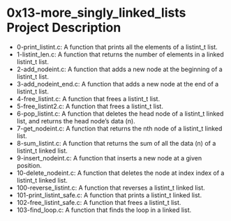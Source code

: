 # 0x13-more_singly_linked_lists Project Description
* 0-print_listint.c: A function that prints all the elements of a listint_t list.
* 1-listint_len.c: A function that returns the number of elements in a linked listint_t list.
* 2-add_nodeint.c: A function that adds a new node at the beginning of a listint_t list.
* 3-add_nodeint_end.c: A function that adds a new node at the end of a listint_t list.
* 4-free_listint.c: A function that frees a listint_t list.
* 5-free_listint2.c: A function that frees a listint_t list.
* 6-pop_listint.c: A function that deletes the head node of a listint_t linked list, and returns the head node’s data (n).
* 7-get_nodeint.c: A function that returns the nth node of a listint_t linked list.
* 8-sum_listint.c: A function that returns the sum of all the data (n) of a listint_t linked list.
* 9-insert_nodeint.c: A function that inserts a new node at a given position.
* 10-delete_nodeint.c: A function that deletes the node at index index of a listint_t linked list.
* 100-reverse_listint.c: A function that reverses a listint_t linked list.
* 101-print_listint_safe.c: A function that prints a listint_t linked list.
* 102-free_listint_safe.c: A function that frees a listint_t list.
* 103-find_loop.c: A function that finds the loop in a linked list.
